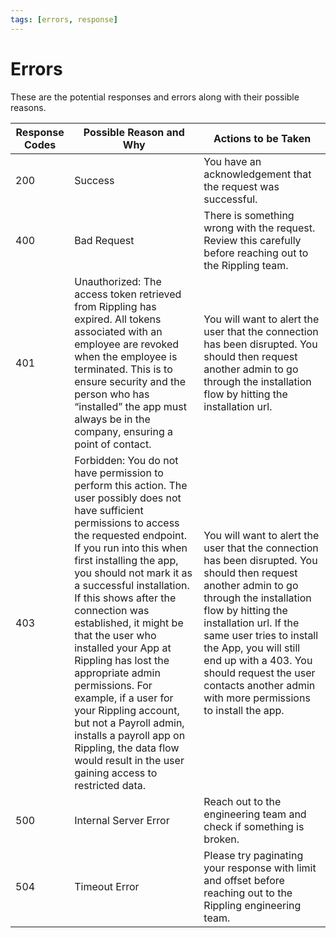 ```yaml
---
tags: [errors, response]
---
```


# Errors

These are the potential responses and errors along with their possible reasons.

| Response Codes | Possible Reason and Why                                                                                                                                                                                                                                                                                                                                                                                                                                                                                                                                                                                                                                                                                                                                 | Actions to be Taken                                                                                                                                                                                                                                                                                               |
| -------------- | ------------------------------------------------------------------------------------------------------------------------------------------------------------------------------------------------------------------------------------------------------------------------------------------------------------------------------------------------------------------------------------------------------------------------------------------------------------------------------------------------------------------------------------------------------------------------------------------------------------------------------------------------------------------------------------------------------------------------------------------------------- | ----------------------------------------------------------------------------------------------------------------------------------------------------------------------------------------------------------------------------------------------------------------------------------------------------------------- |
| 200            | Success                                                                                                                                                                                                                                                                                                                                                                                                                                                                                                                                                                                                                                                                                                                                                 | You have an acknowledgement that the request was successful.                                                                                                                                                                                                                                                      |
| 400            | Bad Request                                                                                                                                                                                                                                                                                                                                                                                                                                                                                                                                                                                                                                                                                                                                             | There is something wrong with the request. Review this carefully before reaching out to the Rippling team.                                                                                                                                                                                                                        |
| 401            | Unauthorized: The access token retrieved from Rippling has expired. All tokens associated with an employee are revoked when the employee is terminated. This is to ensure security and the person who has “installed” the app must always be in the company, ensuring a point of contact.                                                                                                                                                                                                                                                                                                                                                                                                                                                                       | You will want to alert the user that the connection has been disrupted. You should then request another admin to go through the installation flow by hitting the installation url.                                                                                                                                             |
| 403            | Forbidden: You do not have permission to perform this action. The user possibly does not have sufficient permissions to access the requested endpoint. If you run into this when first installing the app, you should not mark it as a successful installation. If this shows after the connection was established, it might be that the user who installed your App at Rippling has lost the appropriate admin permissions. For example, if a user for your Rippling account, but not a Payroll admin, installs a payroll app on Rippling, the data flow would result in the user gaining access to restricted data. | You will want to alert the user that the connection has been disrupted. You should then request another admin to go through the installation flow by hitting the installation url. If the same user tries to install the App, you will still end up with a 403. You should request the user contacts another admin with more permissions to install the app. |
| 500            | Internal Server Error                                                                                                                                                                                                                                                                                                                                                                                                                                                                                                                                                                                                                                                                                                                                   | Reach out to the engineering team and check if something is broken.                                                                                                                                                                                                                                               |
| 504            | Timeout Error                                                                                                                                                                                                                                                                                                                                                                                                                                                                                                                                                                                                                                                                                                                                   | Please try paginating your response with limit and offset before reaching out to the Rippling engineering team.                                                                                                                                                                                                                                               |
